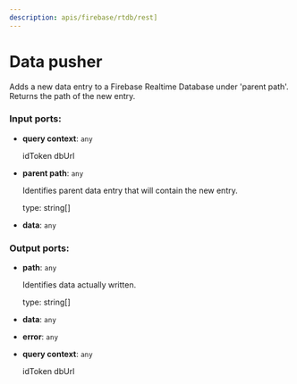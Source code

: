 ```yaml
---
description: apis/firebase/rtdb/rest]
---
```


# Data pusher

Adds a new data entry to a Firebase Realtime Database under 'parent path'.
Returns the path of the new entry.

### Input ports:

* __query context__: `any`

    idToken
    dbUrl


* __parent path__: `any`

    Identifies parent data entry that will contain the new entry.
    
    type: string[]


* __data__: `any`

### Output ports:

* __path__: `any`

    Identifies data actually written.
    
    type: string[]


* __data__: `any`


* __error__: `any`


* __query context__: `any`

    idToken
    dbUrl

